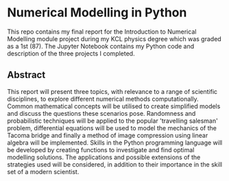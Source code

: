 # Numerical Modelling in Python

This repo contains my final report for the Introduction to Numerical Modelling module project during my KCL physics degree which was graded as a 1st (87). The Jupyter Notebook contains my Python code and description of the three projects I completed.

## Abstract

This report will present three topics, with relevance to a range of scientific disciplines, to explore different numerical methods computationally. Common mathematical concepts will be utilised to create simplified models and discuss the questions these scenarios pose. Randomness and probabilistic techniques will be applied to the popular 'travelling salesman' problem, differential equations will be used to model the mechanics of the Tacoma bridge and finally a method of image compression using linear algebra will be implemented. Skills in the Python programming language will be developed by creating functions to investigate and find optimal modelling solutions. The applications and possible extensions of the strategies used will be considered, in addition to their importance in the skill set of a modern scientist.
